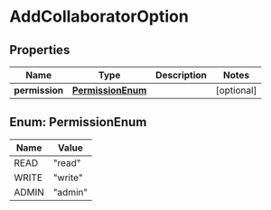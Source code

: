 # AddCollaboratorOption

## Properties
Name | Type | Description | Notes
------------ | ------------- | ------------- | -------------
**permission** | [**PermissionEnum**](#PermissionEnum) |  |  [optional]

<a name="PermissionEnum"></a>
## Enum: PermissionEnum
Name | Value
---- | -----
READ | &quot;read&quot;
WRITE | &quot;write&quot;
ADMIN | &quot;admin&quot;
